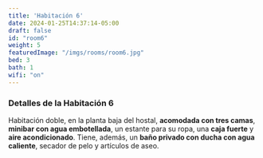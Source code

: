 ```yaml
---
title: 'Habitación 6'
date: 2024-01-25T14:37:14-05:00
draft: false
id: "room6"
weight: 5
featuredImage: "/imgs/rooms/room6.jpg"
bed: 3
bath: 1
wifi: "on"
---
```

### Detalles de la Habitación 6

Habitación doble, en la planta baja del hostal, __acomodada con tres camas__, __minibar con agua embotellada__, un estante para su ropa, una __caja fuerte__ y __aire acondicionado__. Tiene, además, un __baño privado con ducha con agua caliente__, secador de pelo y artículos de aseo.